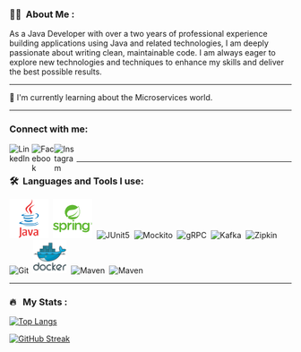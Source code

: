 ### :man_technologist: &nbsp;About Me :


As a Java Developer with over a two years of professional experience building applications using Java and related technologies, I am deeply passionate about writing clean, maintainable code. 
I am always eager to explore new technologies and techniques to enhance my skills and deliver the best possible results.

---

🌱 I'm currently learning about the Microservices world.

---

### Connect with me:

[<img align="left" title="LinkedIn" alt="LinkedIn" width="40px" src="https://user-images.githubusercontent.com/65444856/133000567-ab6427ab-5eaf-4e35-8e98-da6d3926b41a.png" />][linkedin]&nbsp;
[<img align="left" title="Facebook" alt="Facebook" width="40px" src="https://user-images.githubusercontent.com/65444856/133000585-098f4f6e-7830-4555-977f-8ca758a10b94.png" />][facebook]&nbsp;
[<img align="left" title="Instagram" alt="Instagram" width="40px" src="https://user-images.githubusercontent.com/65444856/133000651-71afbdf2-4a7c-49d6-b8c4-86179e176d06.png" />][instagram]&nbsp;

---

### 🛠 &nbsp;Languages and Tools I use:

<p>
<img src="https://github.com/devicons/devicon/blob/master/icons/java/java-original-wordmark.svg" title="Java" alt="Java" width="70px"/>&nbsp;
<img src="https://github.com/devicons/devicon/blob/master/icons/spring/spring-original-wordmark.svg" title="Spring" alt="Spring" width="70px"/>&nbsp;
<img src="https://user-images.githubusercontent.com/65444856/133000373-50a5b894-f295-4ed9-b165-ea0e9343c583.png" title="JUnit5" alt="JUnit5" width="60px"/>&nbsp;
<img src="https://github.com/mmstf00/mmstf00/assets/65444856/88408872-c517-4c6e-bd68-a9990c194a35" title="Mockito" alt="Mockito" width="130px"/>&nbsp;
<img src="https://github.com/mmstf00/mmstf00/assets/65444856/108360ea-f44d-4577-8654-6d14a26d6d39" title="gRPC" alt="gRPC" width="80px"/>&nbsp;
<img src="https://github.com/mmstf00/mmstf00/assets/65444856/6551ec96-936a-4972-bffd-4521151b6bf7" title="Kafka" alt="Kafka" width="130px"/>&nbsp;
<img src="https://github.com/mmstf00/mmstf00/assets/65444856/c8e84d82-ef4e-44ca-a92e-f70a937f61d6" title="Zipkin" alt="Zipkin" width="60px"/>&nbsp;
<img src="https://user-images.githubusercontent.com/65444856/133001410-5b6b86f3-71e6-494d-9920-8c1be95eb543.png" title="Git" alt="Git" width="60px"/>&nbsp;
<img src="https://github.com/devicons/devicon/blob/master/icons/docker/docker-original-wordmark.svg" title="Docker" alt="Docker" width="60px"/>&nbsp;
<img src="https://github.com/mmstf00/mmstf00/assets/65444856/72078251-b466-49da-83b8-b33b572ac754" title="Maven" alt="Maven" width="80px"/>&nbsp;
<img src="https://github.com/mmstf00/mmstf00/assets/65444856/f895dee7-4fa2-4398-b309-75e30234a87e" title="Maven" alt="Maven" width="60px"/>&nbsp;


</p>

---

### 🔥 &nbsp; My Stats :
[![Top Langs](https://github-readme-stats-sigma-five.vercel.app/api/top-langs/?username=mmstf00&layout=compact&theme=vision-friendly-dark)](https://github.com/anuraghazra/github-readme-stats)

[![GitHub Streak](http://github-readme-streak-stats.herokuapp.com?user=mmstf00&theme=dark&background=000000)](https://git.io/streak-stats)

[instagram]: https://www.instagram.com/mmstf00/
[linkedin]: https://www.linkedin.com/in/mustafa-ercan-3310421a1/
[facebook]: https://www.facebook.com/mmstf00/

